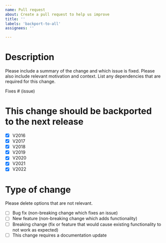 ```yaml
---
name: Pull request
about: Create a pull request to help us improve
title: ''
labels: 'backport-to-all'
assignees: ''

---
```

# Description

<!---
Please be sure that your repository's base branch is `main`, after the pull request is merged, several backports pull 
requests will be created, please solve the conflicts and merge the backports.
--->

Please include a summary of the change and which issue is fixed. Please also include relevant motivation and context. 
List any dependencies that are required for this change.

Fixes # (issue)

# This change should be backported to the next release

- [x] V2016
- [x] V2017
- [x] V2018
- [x] V2019
- [x] V2020
- [x] V2021
- [x] V2022

# Type of change

Please delete options that are not relevant.

- [ ] Bug fix (non-breaking change which fixes an issue)
- [ ] New feature (non-breaking change which adds functionality)
- [ ] Breaking change (fix or feature that would cause existing functionality to not work as expected)
- [ ] This change requires a documentation update
